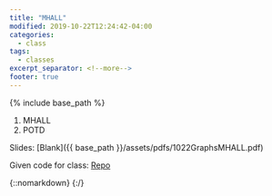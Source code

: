 ```yaml
---
title: "MHALL"
modified: 2019-10-22T12:24:42-04:00
categories:
  - class
tags:
  - classes
excerpt_separator: <!--more-->
footer: true
---
```


{% include base_path %}

1. MHALL
2. POTD

<!--more-->

Slides: [Blank]({{ base_path }}/assets/pdfs/1022GraphsMHALL.pdf)

Given code for class: [Repo](https://github.students.cs.ubc.ca/cpsc203-2019w-t1/LecMHALL)

{::nomarkdown}
<object data="{{ base_path }}/assets/pdfs/1022GraphsMHALL.pdf" width="500" height="500" type='application/pdf'/>
</object>
{:/}

